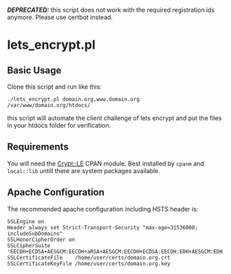 ***DEPRECATED:*** this script does not work with the required registration ids anymore. Please use certbot instead.

# lets_encrypt.pl

## Basic Usage

Clone this script and run like this:

    ./lets_encrypt.pl domain.org,www.domain.org  /var/www/domain.org/htdocs/

this script will automate the client challenge of lets encrypt and put
the files in your htdocs folder for verification.


## Requirements

You will need the [Crypt::LE](http://search.cpan.org/perldoc?Crypt%3A%3ALE)
CPAN module. Best installed by `cpanm` and `local::lib` untill there are system
packages available.


## Apache Configuration

The recommended apache configuration including HSTS header is:

    SSLEngine on
    Header always set Strict-Transport-Security "max-age=31536000; includeSubDomains"
    SSLHonorCipherOrder on
    SSLCipherSuite 'EECDH+ECDSA+AESGCM:EECDH+aRSA+AESGCM:EECDH+ECDSA:EECDH:EDH+AESGCM:EDH:+3DES:ECDH+AESGCM:ECDH+AES:ECDH:AES:HIGH:MEDIUM:!RC4:!CAMELLIA:!SEED:!aNULL:!MD5:!eNULL:!LOW:!EXP:!DSS:!PSK:!SRP'
    SSLCertificateFile    /home/user/certs/domain.org.crt
    SSLCertificateKeyFile /home/user/certs/domain.org.key

